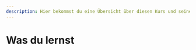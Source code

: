 ```yaml
---
description: Hier bekommst du eine Übersicht über diesen Kurs und seine Lernziele.
---
```


# Was du lernst

